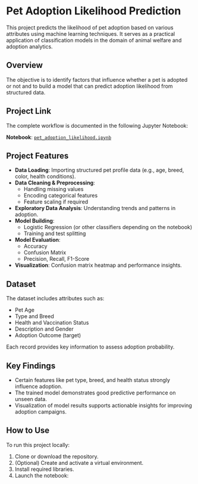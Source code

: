 # Pet Adoption Likelihood Prediction

This project predicts the likelihood of pet adoption based on various attributes using machine learning techniques. It serves as a practical application of classification models in the domain of animal welfare and adoption analytics.

## Overview

The objective is to identify factors that influence whether a pet is adopted or not and to build a model that can predict adoption likelihood from structured data.

## Project Link

The complete workflow is documented in the following Jupyter Notebook:

**Notebook**: [`pet_adoption_likelihood.ipynb`](./pet_adoption_likelihood.ipynb)

## Project Features

- **Data Loading**: Importing structured pet profile data (e.g., age, breed, color, health conditions).
- **Data Cleaning & Preprocessing**:
  - Handling missing values
  - Encoding categorical features
  - Feature scaling if required
- **Exploratory Data Analysis**: Understanding trends and patterns in adoption.
- **Model Building**:
  - Logistic Regression (or other classifiers depending on the notebook)
  - Training and test splitting
- **Model Evaluation**:
  - Accuracy
  - Confusion Matrix
  - Precision, Recall, F1-Score
- **Visualization**: Confusion matrix heatmap and performance insights.

## Dataset

The dataset includes attributes such as:

- Pet Age  
- Type and Breed  
- Health and Vaccination Status  
- Description and Gender  
- Adoption Outcome (target)

Each record provides key information to assess adoption probability.

## Key Findings

- Certain features like pet type, breed, and health status strongly influence adoption.
- The trained model demonstrates good predictive performance on unseen data.
- Visualization of model results supports actionable insights for improving adoption campaigns.

## How to Use

To run this project locally:

1. Clone or download the repository.
2. (Optional) Create and activate a virtual environment.
3. Install required libraries.
4. Launch the notebook:
